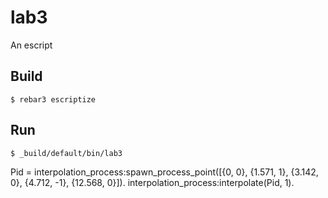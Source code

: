 lab3
=====

An escript

Build
-----

    $ rebar3 escriptize

Run
---

    $ _build/default/bin/lab3


Pid = interpolation_process:spawn_process_point([{0, 0}, {1.571, 1}, {3.142, 0}, {4.712, -1}, {12.568, 0}]).
interpolation_process:interpolate(Pid, 1).